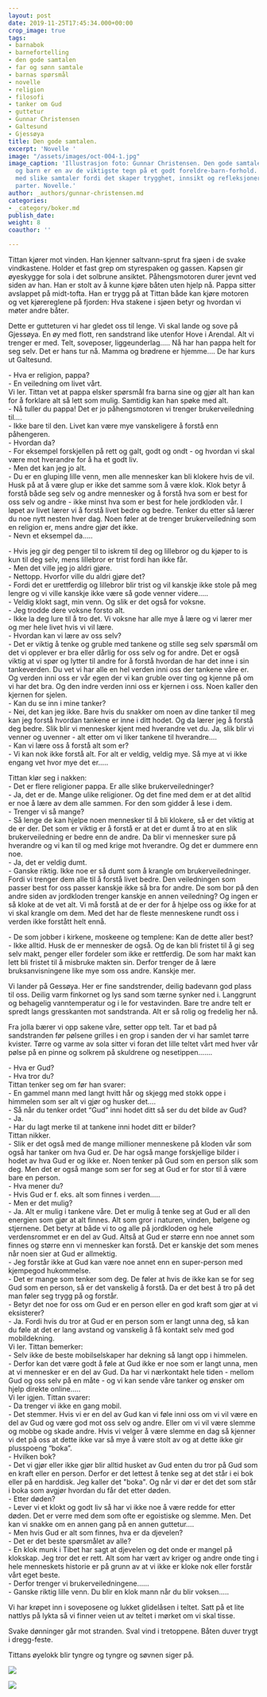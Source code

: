 ```yaml
---
layout: post
date: 2019-11-25T17:45:34.000+00:00
crop_image: true
tags:
- barnabok
- barnefortelling
- den gode samtalen
- far og sønn samtale
- barnas spørsmål
- novelle
- religion
- filosofi
- tanker om Gud
- guttetur
- Gunnar Christensen
- Galtesund
- Gjessøya
title: Den gode samtalen.
excerpt: 'Novelle '
image: "/assets/images/oct-004-1.jpg"
image_caption: 'Illustrasjon foto: Gunnar Christensen. Den gode samtalen mellom foreldre
  og barn er en av de viktigste tegn på et godt foreldre-barn-forhold. Det er viktig
  med slike samtaler fordi det skaper trygghet, innsikt og refleksjoner for begge
  parter. Novelle.'
author: _authors/gunnar-christensen.md
categories:
- _category/boker.md
publish_date: 
weight: 8
coauthor: ''

---
```

Tittan kjører mot vinden. Han kjenner saltvann-sprut fra sjøen i de svake vindkastene. Holder et fast grep om styrespaken og gassen. Kapsen gir øyeskygge for sola i det solbrune ansiktet. Påhengsmotoren durer jevnt ved siden av han. Han er stolt av å kunne kjøre båten uten hjelp nå. Pappa sitter avslappet på midt-tofta. Han er trygg på at Tittan både kan kjøre motoren og vet kjørereglene på fjorden: Hva stakene i sjøen betyr og hvordan vi møter andre båter.

Dette er gutteturen vi har gledet oss til lenge. Vi skal lande og sove på Gjessøya. En øy med flott, ren sandstrand like utenfor Hove i Arendal. Alt vi trenger er med. Telt, soveposer, liggeunderlag….. Nå har han pappa helt for seg selv. Det er hans tur nå.  Mamma og brødrene er hjemme…. De har kurs ut Galtesund.

\- Hva er religion, pappa?  
\- En veiledning om livet vårt.  
Vi ler. Tittan vet at pappa elsker spørsmål fra barna sine og gjør alt han kan for å forklare alt så lett som mulig. Samtidig kan han spøke med alt.  
\- Nå tuller du pappa!  Det er jo påhengsmotoren vi trenger brukerveiledning til….  
\- Ikke bare til den. Livet kan være mye vanskeligere å forstå enn påhengeren.  
\- Hvordan da?  
\- For eksempel forskjellen på rett og galt, godt og ondt -  og hvordan vi skal være mot hverandre for å ha et godt liv.  
\- Men det kan jeg jo alt.  
\- Du er en gluping lille venn, men alle mennesker kan bli klokere hvis de vil. Husk på at å være glup er ikke det samme som å være klok. Klok betyr å forstå både seg selv og andre mennesker og å forstå hva som er best for oss selv og andre - ikke minst hva som er best for hele jordkloden vår. I løpet av livet lærer vi å forstå livet bedre og bedre. Tenker du etter så lærer du noe nytt nesten hver dag. Noen føler at de trenger brukerveiledning som en religion er, mens andre gjør det ikke.  
\- Nevn et eksempel da…..

\- Hvis jeg gir deg penger til to iskrem til deg og lillebror og du kjøper to is kun til deg selv, mens lillebror er trist fordi han ikke får.  
\- Men det ville jeg jo aldri gjøre.  
\- Nettopp. Hvorfor ville du aldri gjøre det?  
\- Fordi det er urettferdig og lillebror blir trist og vil kanskje ikke stole på meg lengre og vi ville kanskje ikke være så gode venner videre…..  
\- Veldig klokt sagt, min venn. Og slik er det også for voksne.  
\- Jeg trodde dere voksne forsto alt.  
\- Ikke la deg lure til å tro det. Vi voksne har alle mye å lære og vi lærer mer og mer hele livet hvis vi vil lære.  
\- Hvordan kan vi lære av oss selv?  
\- Det er viktig å tenke og gruble med tankene og stille seg selv spørsmål om det vi opplever er bra eller dårlig for oss selv og for andre. Det er også viktig at vi spør og lytter til andre for å forstå hvordan de har det inne i sin tankeverden. Du vet vi har alle en hel verden inni oss der tankene våre er. Og verden inni oss er vår egen der vi kan gruble over ting og kjenne på om vi har det bra. Og den indre verden inni oss er kjernen i oss. Noen kaller den kjernen for sjelen.  
\- Kan du se inn i mine tanker?  
\- Nei, det kan jeg ikke. Bare hvis du snakker om noen av dine tanker til meg kan jeg forstå hvordan tankene er inne i ditt hodet. Og da lærer jeg å forstå deg bedre. Slik blir vi mennesker kjent med hverandre vet du. Ja, slik blir vi venner og uvenner - alt etter om vi liker tankene til hverandre....  
\- Kan vi lære oss å forstå alt som er?  
\- Vi kan nok ikke forstå alt. For alt er veldig, veldig mye. Så mye at vi ikke engang vet hvor mye det er…..

Tittan klør seg i nakken:  
\- Det er flere religioner pappa. Er alle slike brukerveiledninger?  
\- Ja, det er de. Mange ulike religioner. Og det fine med dem er at det alltid er noe å lære av dem alle sammen. For den som gidder å lese i dem.  
\- Trenger vi så mange?  
\- Så lenge de kan hjelpe noen mennesker til å bli klokere, så er det viktig at de er der. Det som er viktig er å forstå er at det er dumt å tro at en slik brukerveiledning er bedre enn de andre. Da blir vi mennesker sure på hverandre og vi kan til og med krige mot hverandre. Og det er dummere enn noe.  
\- Ja, det er veldig dumt.  
\- Ganske riktig. Ikke noe er så dumt som å krangle om brukerveiledninger. Fordi vi trenger dem alle til å forstå livet bedre. Den veiledningen som passer best for oss passer kanskje ikke så bra for andre. De som bor på den andre siden av jordkloden trenger kanskje en annen veiledning? Og ingen er så kloke at de vet alt. Vi må forstå at de er der for å hjelpe oss og ikke for at vi skal krangle om dem. Med det har de fleste menneskene rundt oss i verden ikke forstått helt ennå.

\- De som jobber i kirkene, moskeene og templene: Kan de dette aller best?  
\- Ikke alltid. Husk de er mennesker de også. Og de kan bli fristet til å gi seg selv makt, penger eller fordeler som ikke er rettferdig. De som har makt kan lett bli fristet til å misbruke makten sin. Derfor trenger de å lære bruksanvisningene like mye som oss andre. Kanskje mer.

Vi lander på Gessøya. Her er fine sandstrender, deilig badevann god plass til oss. Deilig varm finkornet og lys sand som tærne synker ned i. Langgrunt og behagelig vanntemperatur og i le for vestavinden. Bare tre andre telt er spredt langs gresskanten mot sandstranda. Alt er så rolig og fredelig her nå.

Fra jolla bærer vi opp sakene våre, setter opp telt. Tar et bad på sandstranden før pølsene grilles i en grop i sanden der vi har samlet tørre kvister. Tørre og varme av sola sitter vi foran det lille teltet vårt med hver vår pølse på en pinne og solkrem på skuldrene og nesetippen…….

\- Hva er Gud?  
\- Hva tror du?  
Tittan tenker seg om før han svarer:  
\- En gammel mann med langt hvitt hår og skjegg med stokk oppe i himmelen som ser alt vi gjør og husker det….  
\- Så når du tenker ordet “Gud” inni hodet ditt så ser du det bilde av Gud?  
\- Ja.  
\- Har du lagt merke til at tankene inni hodet ditt er bilder?  
Tittan nikker.  
\- Slik er det også med de mange millioner menneskene på kloden vår som også har tanker om hva Gud er. De har også mange forskjellige bilder i hodet av hva Gud er og ikke er. Noen tenker på Gud som en person slik som deg. Men det er også mange som ser for seg at Gud er for stor til å være bare en person.  
\- Hva mener du?  
\- Hvis Gud er f. eks. alt som finnes i verden…..  
\- Men er det mulig?  
\- Ja. Alt er mulig i tankene våre. Det er mulig å tenke seg at Gud er all den energien som gjør at alt finnes. Alt som gror i naturen, vinden, bølgene og stjernene. Det betyr at både vi to og alle på jordkloden og hele verdensrommet er en del av Gud. Altså at Gud er større enn noe annet som finnes og større enn vi mennesker kan forstå. Det er kanskje det som menes når noen sier at Gud er allmektig.  
\- Jeg forstår ikke at Gud kan være noe annet enn en super-person med kjempegod hukommelse.  
\- Det er mange som tenker som deg. De føler at hvis de ikke kan se for seg Gud som en person, så er det vanskelig å forstå. Da er det best å tro på det man føler seg trygg på og forstår.  
\- Betyr det noe for oss om Gud er en person eller en god kraft som gjør at vi eksisterer?  
\- Ja. Fordi hvis du tror at Gud er en person som er langt unna deg, så kan du føle at det er lang avstand og vanskelig å få kontakt selv med god mobildekning.  
Vi ler. Tittan bemerker:  
\- Selv ikke de beste mobilselskaper har dekning så langt opp i himmelen.  
\- Derfor kan det være godt å føle at Gud ikke er noe som er langt unna, men at vi mennesker er en del av Gud. Da har vi nærkontakt hele tiden - mellom Gud og oss selv på en måte - og vi kan sende våre tanker og ønsker om hjelp direkte online…..  
Vi ler igjen. Tittan svarer:  
\- Da trenger vi ikke en gang mobil.  
\- Det stemmer. Hvis vi er en del av Gud kan vi føle inni oss om vi vil være en del av Gud og være god mot oss selv og andre. Eller om vi vil være slemme og mobbe og skade andre. Hvis vi velger å være slemme en dag så kjenner vi det på oss at dette ikke var så mye å være stolt av og at dette ikke gir plusspoeng “boka”.  
\- Hvilken bok?  
\- Det vi gjør eller ikke gjør blir alltid husket av Gud enten du tror på Gud som en kraft eller en person. Derfor er det lettest å tenke seg at det står i ei bok eller på en harddisk. Jeg kaller det "boka". Og når vi dør er det det som står i boka som avgjør hvordan du får det etter døden.  
\- Etter døden?  
\- Lever vi et klokt og godt liv så har vi ikke noe å være redde for etter døden. Det er verre med dem som ofte er egoistiske og slemme. Men. Det kan vi snakke om en annen gang på en annen guttetur….  
\- Men hvis Gud er alt som finnes, hva er da djevelen?  
\- Det er det beste spørsmålet av alle?  
\- En klok munk i Tibet har sagt at djevelen og det onde er mangel på klokskap. Jeg tror det er rett. Alt som har vært av kriger og andre onde ting i hele menneskets historie er på grunn av at vi ikke er kloke nok eller forstår vårt eget beste.  
\- Derfor trenger vi brukerveiledningene……  
\- Ganske riktig lille venn. Du blir en klok mann når du blir voksen…..

Vi har krøpet inn i soveposene og lukket glidelåsen i teltet. Satt på et lite nattlys på lykta så vi finner veien ut av teltet i mørket om vi skal tisse.

Svake dønninger går mot stranden. Sval vind i tretoppene. Båten duver trygt i dregg-feste.

Tittans øyelokk blir tyngre og tyngre og søvnen siger på.

![](/assets/images/dove.gif)

![](/assets/images/september1.jpg)